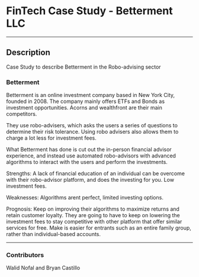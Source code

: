 # FinTech Case Study - Betterment LLC

***

## Description

Case Study to describe Betterment in the Robo-advising sector

### Betterment

Betterment is an online investment company based in New York City, founded in 2008. The company mainly offers ETFs and Bonds as investment opportunities. Acorns and wealthfront are their main competitors.

They use robo-advisers, which asks the users a series of questions to determine their risk tolerance. Using robo advisers also allows them to charge a lot less for investment fees. 

What Betterment has done is cut out the in-person financial advisor experience, and instead use automated robo-advisors with advanced algorithms to interact with the users and perform the investments. 

Strengths: A lack of financial education of an individual can be overcome with their robo-advisor platform, and does the investing for you. Low investment fees. 

Weaknesses: Algorithms arent perfect, limited investing options. 

Prognosis: Keep on improving their algorithms to maximize returns and retain customer loyalty. 
They are going to have to keep on lowering the investment fees to stay competitive with other platform that offer similar services for free. Make is easier for entrants such as an entire family group, rather than individual-based accounts.

***

### Contributors

Walid Nofal and Bryan Castillo
